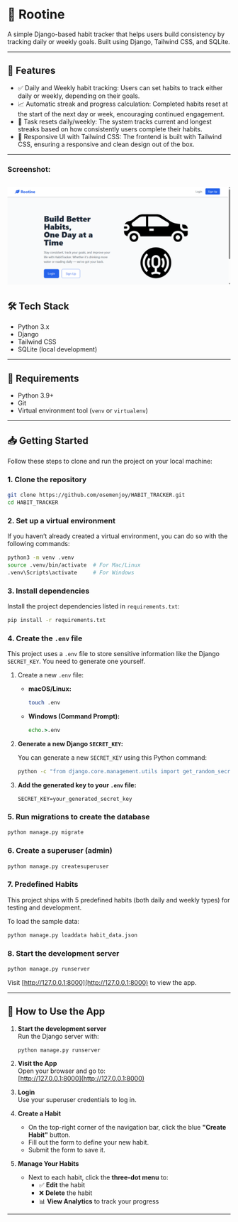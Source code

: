 # 🧠 Rootine

A simple Django-based habit tracker that helps users build consistency by tracking daily or weekly goals. Built using Django, Tailwind CSS, and SQLite.

---

## 🚀 Features

- ✅ Daily and Weekly habit tracking: Users can set habits to track either daily or weekly, depending on their goals.
- 📈 Automatic streak and progress calculation: Completed habits reset at the start of the next day or week, encouraging continued engagement.
- 📅 Task resets daily/weekly: The system tracks current and longest streaks based on how consistently users complete their habits.
- 🎨 Responsive UI with Tailwind CSS: The frontend is built with Tailwind CSS, ensuring a responsive and clean design out of the box.

---
### Screenshot:
![App Screenshot](static/images/home.png)
---

## 🛠️ Tech Stack

- Python 3.x
- Django
- Tailwind CSS 
- SQLite (local development)

---

## 🧾 Requirements

- Python 3.9+
- Git
- Virtual environment tool (`venv` or `virtualenv`)

---

## 📥 Getting Started

Follow these steps to clone and run the project on your local machine:

### 1. Clone the repository

```bash
git clone https://github.com/osemenjoy/HABIT_TRACKER.git
cd HABIT_TRACKER
```

### 2. Set up a virtual environment

If you haven’t already created a virtual environment, you can do so with the following commands:

```bash
python3 -m venv .venv
source .venv/bin/activate  # For Mac/Linux
.venv\Scripts\activate     # For Windows
```

### 3. Install dependencies

Install the project dependencies listed in `requirements.txt`:

```bash
pip install -r requirements.txt
```



### 4. Create the `.env` file

This project uses a `.env` file to store sensitive information like the Django `SECRET_KEY`. You need to generate one yourself.

1. Create a new `.env` file:

   - **macOS/Linux:**
     ```bash
     touch .env
     ```

   - **Windows (Command Prompt):**
     ```cmd
     echo.>.env
     ```



2. **Generate a new Django `SECRET_KEY`:**

    You can generate a new `SECRET_KEY` using this Python command:

    ```bash
    python -c "from django.core.management.utils import get_random_secret_key; print(get_random_secret_key())"
    ```

3. **Add the generated key to your `.env` file:**

    ```env
    SECRET_KEY=your_generated_secret_key
    ```


### 5. Run migrations to create the database

```bash
python manage.py migrate
```

### 6. Create a superuser (admin)

```bash
python manage.py createsuperuser
```

### 7. Predefined Habits
This project ships with 5 predefined habits (both daily and weekly types) for testing and development.

To load the sample data:
```bash
python manage.py loaddata habit_data.json
```

### 8. Start the development server

```bash
python manage.py runserver
```

Visit [http://127.0.0.1:8000](http://127.0.0.1:8000) to view the app.

---


## 🚀 How to Use the App

1. **Start the development server**  
   Run the Django server with:

   ```bash
   python manage.py runserver
   ```

2. **Visit the App**  
   Open your browser and go to:  
   [http://127.0.0.1:8000](http://127.0.0.1:8000)

3. **Login**  
   Use your superuser credentials to log in.

4. **Create a Habit**  
   - On the top-right corner of the navigation bar, click the blue **"Create Habit"** button.
   - Fill out the form to define your new habit.
   - Submit the form to save it.

5. **Manage Your Habits**  
   - Next to each habit, click the **three-dot menu** to:
     - ✅ **Edit** the habit  
     - ❌ **Delete** the habit  
     - 📊 **View Analytics** to track your progress

---

